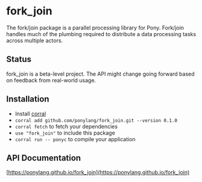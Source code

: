 # fork_join

The fork/join package is a parallel processing library for Pony. Fork/join handles much of the plumbing required to distribute a data processing tasks across multiple actors.

## Status

fork_join is a beta-level project. The API might change going forward based on feedback from real-world usage.

## Installation

* Install [corral](https://github.com/ponylang/corral)
* `corral add github.com/ponylang/fork_join.git --version 0.1.0`
* `corral fetch` to fetch your dependencies
* `use "fork_join"` to include this package
* `corral run -- ponyc` to compile your application

## API Documentation

[https://ponylang.github.io/fork_join](https://ponylang.github.io/fork_join)
